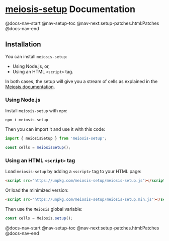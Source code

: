 # [meiosis-setup](https://meiosis.js.org/setup) Documentation

@docs-nav-start
@nav-setup-toc
@nav-next:setup-patches.html:Patches
@docs-nav-end

## Installation

You can install `meiosis-setup`:

- Using Node.js, or,
- Using an HTML `<script>` tag.

In both cases, the setup will give you a stream of cells as explained in the
[Meiosis documentation](toc.html).

### Using Node.js

Install `meiosis-setup` with `npm`:

```
npm i meiosis-setup
```

Then you can import it and use it with this code:

```js
import { meiosisSetup } from 'meiosis-setup';

const cells = meiosisSetup();
```

### Using an HTML `<script>` tag

Load `meiosis-setup` by adding a `<script>` tag to your HTML page:

```html
<script src="https://unpkg.com/meiosis-setup/meiosis-setup.js"></script>
```

Or load the minimized version:

```html
<script src="https://unpkg.com/meiosis-setup/meiosis-setup.min.js"></script>
```

Then use the `Meiosis` global variable:

```js
const cells = Meiosis.setup();
```

@docs-nav-start
@nav-setup-toc
@nav-next:setup-patches.html:Patches
@docs-nav-end


